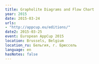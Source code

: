 ```yaml
---
title: Grapholite Diagrams and Flow Chart
year: 2015
date: 2015-03-24
urls:
- "http://appcup.eu/editions/"
date2: 2015-03-25
event: European AppCup 2015
location: Brussels, Belgium
location_ru: Бельгия, г. Брюссель
language: en
hasNotes: false
---
```

